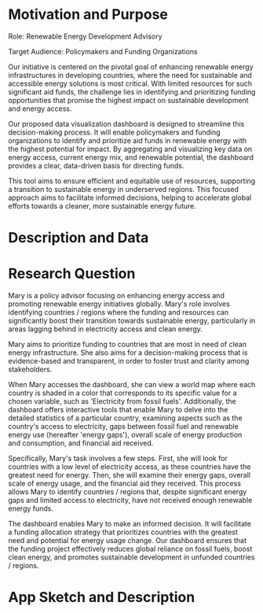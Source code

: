 # Motivation and Purpose
Role: Renewable Energy Development Advisory

Target Audience: Policymakers and Funding Organizations

Our initiative is centered on the pivotal goal of enhancing renewable energy infrastructures in developing countries, where the need for sustainable and accessible energy solutions is most critical. With limited resources for such significant aid funds, the challenge lies in identifying and prioritizing funding opportunities that promise the highest impact on sustainable development and energy access.

Our proposed data visualization dashboard is designed to streamline this decision-making process. It will enable policymakers and funding organizations to identify and prioritize aid funds in renewable energy with the highest potential for impact. By aggregating and visualizing key data on energy access, current energy mix, and renewable potential, the dashboard provides a clear, data-driven basis for directing funds.

This tool aims to ensure efficient and equitable use of resources, supporting a transition to sustainable energy in underserved regions. This focused approach aims to facilitate informed decisions, helping to accelerate global efforts towards a cleaner, more sustainable energy future.

# Description and Data

# Research Question  

Mary is a policy advisor focusing on enhancing energy access and promoting renewable energy initiatives globally. Mary's role involves identifying countries / regions where the funding and resources can significantly boost their transition towards sustainable energy, particularly in areas lagging behind in electricity access and clean energy.  

Mary aims to prioritize funding to countries that are most in need of clean energy infrastructure. She also aims for a decision-making process that is evidence-based and transparent, in order to foster trust and clarity among stakeholders.  

When Mary accesses the dashboard, she can view a world map where each country is shaded in a color that corresponds to its specific value for a chosen variable, such as 'Electricity from fossil fuels'. Additionally, the dashboard offers interactive tools that enable Mary to delve into the detailed statistics of a particular country, examining aspects such as the country's access to electricity, gaps between fossil fuel and renewable energy use (hereafter 'energy gaps'), overall scale of energy production and consumption, and financial aid received.   

Specifically, Mary's task involves a few steps. First, she will look for countries with a low level of electricity access, as these countries have the greatest need for energy. Then, she will examine their energy gaps, overall scale of energy usage, and the financial aid they received. This process allows Mary to identify countries / regions that, despite significant energy gaps and limited access to electricity, have not received enough renewable energy funds.    

The dashboard enables Mary to make an informed decision. It will facilitate a funding allocation strategy that prioritizes countries with the greatest need and potential for energy usage change. Our dashboard ensures that the funding project effectively reduces global reliance on fossil fuels, boost clean energy, and promotes sustainable development in unfunded countries / regions.   

# App Sketch and Description